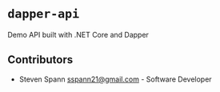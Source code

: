 # `dapper-api`

Demo API built with .NET Core and Dapper

## Contributors

* Steven Spann <sspann21@gmail.com> - Software Developer
